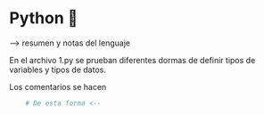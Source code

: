 #  Python 🐍

--> resumen y notas del lenguaje 

En el archivo 1.py se prueban diferentes dormas de definir tipos de variables y tipos de datos.

Los comentarios se hacen 
```py
    # De esta forma <--
```